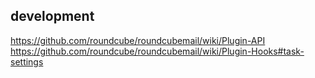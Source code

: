 


## development

https://github.com/roundcube/roundcubemail/wiki/Plugin-API
https://github.com/roundcube/roundcubemail/wiki/Plugin-Hooks#task-settings
